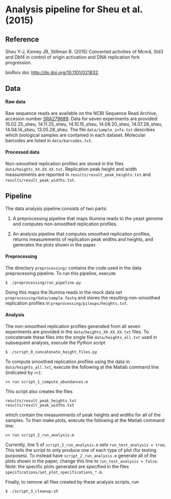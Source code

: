 # Analysis pipeline for Sheu et al. (2015)

## Reference

Sheu Y-J, Kinney JB, Stillman B. (2015) Concerted activities of Mcm4, Sld3 and Dbf4 in control of origin activation and DNA replication fork progression.

bioRxiv doi: http://dx.doi.org/10.1101/021832.

## Data

#### Raw data

Raw sequence reads are available on the NCBI Sequence Read Archive, accesion number [SRA279689](http://www.ncbi.nlm.nih.gov/sra/?term=SRA279689). Data for seven experiments are provided: 15.02.25_sheu, 14.11.25_sheu, 14.10.15_sheu, 14.08.20_sheu, 14.07.28_sheu, 14.04.14_sheu, 13.05.28_sheu. The file `data/sample_info.txt` describes which biological samples are contained in each dataset. Molecular barcodes are listed in `data/barcodes.txt`.

#### Processed data

Non-smoothed replication profiles are stored in the files `data/heights_XX.XX.XX.txt`. Replication peak height and width measurements are reported in `results/result_peak_heights.txt` and `results/result_peak_widths.txt`.

## Pipeline

The data analysis pipeline consists of two parts: 

1. A preprocessing pipeline that maps Illumina reads to the yeast genome and computes non-smoothed replication profiles.
 
2. An analysis pipeline that computes smoothed replicaiton profiles, returns measurements of replication peak widths and heights, and generates the plots shown in the paper.

#### Preprocessing

The directory `preprocessing/` contains the code used in the data preprocessing pipeline. To run this pipeline, execute

```
$ ./preprocessing/run_pipeline.py
```

Doing this maps the Illumina reads in the mock data set `preprocessing/data/sample.fastq` and stores the resulting non-smoothed replication profiles in `preprocessing/pileups/heights.txt`. 


#### Analysis

The non-smoothed replication profiles generated from all seven experiments are provided in the `data/heights_XX.XX.XX.txt` files. To concatenate these files into the single file `data/heights_all.txt` used in subsequent analysis, execute the Python script

```
$ ./script_0_concatenate_height_files.py
```

To compute smoothed replication profiles using the data in `data/heights_all.txt`, execute the following at the Matlab command line (indicated by `>>`):

```
>> run script_1_compute_abundances.m
```
	
This script also creates the files

```
results/result_peak_heights.txt
results/result_peak_widths.txt
```

which contain the measurements of peak heights and widths for all of the samples. To then make plots, execute the following at the Matlab command line:

```
>> run script_2_run_analysis.m
```

Currently, line 5 of `script_2_run_analysis.m` sets `run_test_analysis = true`. This tells the script to only produce one of each type of plot (for testing purposes). To instead have `script_2_run_analysis.m` generate all of the plots shown in the paper, change this line to `run_test_analysis = false`. Note: the specific plots generated are specified in the files `specifications/set_plot_specifications_*.m`. 

Finally, to remove all files created by these analysis scripts, run

```
$ ./script_3_cleanup.sh
```
